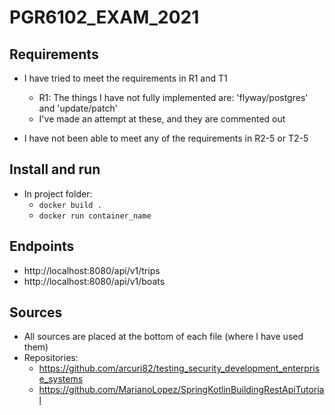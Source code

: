 # PGR6102_EXAM_2021

## Requirements

- I have tried to meet the requirements in R1 and T1
    - R1: The things I have not fully implemented are: 'flyway/postgres' and 'update/patch'
    - I've made an attempt at these, and they are commented out

- I have not been able to meet any of the requirements in R2-5 or T2-5


## Install and run

- In project folder:
  - ``docker build .``
  - ``docker run container_name``


## Endpoints
  - http://localhost:8080/api/v1/trips
  - http://localhost:8080/api/v1/boats


## Sources
- All sources are placed at the bottom of each file (where I have used them)
- Repositories: 
    - https://github.com/arcuri82/testing_security_development_enterprise_systems
    - https://github.com/MarianoLopez/SpringKotlinBuildingRestApiTutorial

